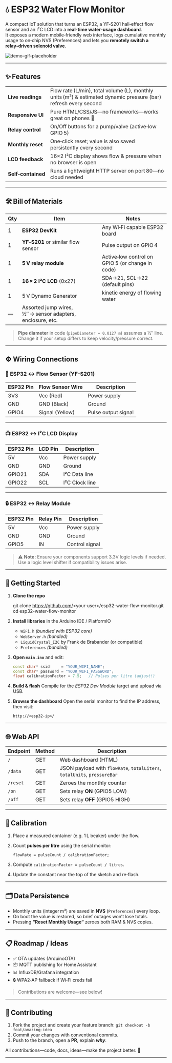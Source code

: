 # 💧 ESP32 Water Flow Monitor

A compact IoT solution that turns an ESP32, a YF‑S201 hall‑effect flow sensor and an I²C LCD into a **real‑time water‑usage dashboard**.  
It exposes a modern mobile‑friendly web interface, logs cumulative monthly usage to on‑chip NVS (Preferences) and lets you **remotely switch a relay‑driven solenoid valve**.

![demo-gif-placeholder](docs/demo.gif)

---

## ✨ Features
| | |
|---|---|
| **Live readings** | Flow rate (L/min), total volume (L), monthly units (m³) & estimated dynamic pressure (bar) refresh every second |
| **Responsive UI** | Pure HTML/CSS/JS—no frameworks—works great on phones 📱 |
| **Relay control** | On/Off buttons for a pump/valve (active‑low GPIO 5) |
| **Monthly reset** | One‑click reset; value is also saved persistently every second |
| **LCD feedback** | 16×2 I²C display shows flow & pressure when no browser is open |
| **Self‑contained** | Runs a lightweight HTTP server on port 80—no cloud needed |

---

## 🛠 Bill of Materials

| Qty | Item | Notes |
|----|------|-------|
| 1 | **ESP32 DevKit** | Any Wi‑Fi capable ESP32 board |
| 1 | **YF‑S201** or similar flow sensor | Pulse output on GPIO 4 |
| 1 | **5 V relay module** | Active‑low control on GPIO 5 (or change in code) |
| 1 | **16 × 2 I²C LCD** (0x27) | SDA→21, SCL→22 (default pins) |
| 1 | 5 V Dynamo Generator | kinetic energy of flowing water |
| — | Assorted jump wires, ½″ → sensor adapters, enclosure, etc. |

> **Pipe diameter** in code (`pipeDiameter = 0.0127 m`) assumes a ½″ line.  
> Change it if your setup differs to keep velocity/pressure correct.

---

## ⚙️ Wiring Connections

### 🔌 ESP32 ↔️ Flow Sensor (YF-S201)
| ESP32 Pin | Flow Sensor Wire | Description         |
|-----------|------------------|---------------------|
| 3V3       | Vcc (Red)        | Power supply        |
| GND       | GND (Black)      | Ground              |
| GPIO4     | Signal (Yellow)  | Pulse output signal |

---

### 📺 ESP32 ↔️ I²C LCD Display
| ESP32 Pin | LCD Pin | Description         |
|-----------|---------|---------------------|
| 5V        | Vcc     | Power supply        |
| GND       | GND     | Ground              |
| GPIO21    | SDA     | I²C Data line       |
| GPIO22    | SCL     | I²C Clock line      |

---

### 🔒 ESP32 ↔️ Relay Module
| ESP32 Pin | Relay Pin | Description         |
|-----------|-----------|---------------------|
| 5V        | Vcc       | Power supply        |
| GND       | GND       | Ground              |
| GPIO5     | IN        | Control signal      |

> ⚠️ **Note:** Ensure your components support 3.3V logic levels if needed. Use a logic level shifter if compatibility issues arise.




---

## 🚀 Getting Started

1. **Clone the repo**  
   
   git clone https://github.com/<your‑user>/esp32-water-flow-monitor.git
   cd esp32-water-flow-monitor


2. **Install libraries** in the Arduino IDE / PlatformIO

   * `WiFi.h` *(bundled with ESP32 core)*
   * `WebServer.h` *(bundled)*
   * `LiquidCrystal_I2C` by Frank de Brabander (or compatible)
   * `Preferences` *(bundled)*

3. **Open `main.ino`** and edit:

   ```cpp
   const char* ssid     = "YOUR_WIFI_NAME";
   const char* password = "YOUR_WIFI_PASSWORD";
   float calibrationFactor = 7.5;   // Pulses per litre (adjust!)
   ```

4. **Build & flash**
   Compile for the *ESP32 Dev Module* target and upload via USB.

5. **Browse the dashboard**
   Open the serial monitor to find the IP address, then visit:

   ```
   http://<esp32-ip>/
   ```

---

## 🌐 Web API

| Endpoint | Method | Description                                                              |
| -------- | ------ | ------------------------------------------------------------------------ |
| `/`      | GET    | Web dashboard (HTML)                                                     |
| `/data`  | GET    | JSON payload with `flowRate`, `totalLiters`, `totalUnits`, `pressureBar` |
| `/reset` | GET    | Zeroes the monthly counter                                               |
| `/on`    | GET    | Sets relay **ON** (GPIO5 LOW)                                            |
| `/off`   | GET    | Sets relay **OFF** (GPIO5 HIGH)                                          |

---

## 🧪 Calibration

1. Place a measured container (e.g. 1 L beaker) under the flow.
2. Count **pulses per litre** using the serial monitor:

   ```
   flowRate = pulseCount / calibrationFactor;
   ```
3. Compute `calibrationFactor = pulseCount / litres`.
4. Update the constant near the top of the sketch and re‑flash.

---

## 🗂 Data Persistence

* Monthly units (integer m³) are saved in **NVS** (`Preferences`) every loop.
* On boot the value is restored, so brief outages won’t lose totals.
* Pressing **“Reset Monthly Usage”** zeroes both RAM & NVS copies.

---

## 📋 Roadmap / Ideas

* ✅ OTA updates (ArduinoOTA)
* 📦 MQTT publishing for Home Assistant
* 📊 InfluxDB/Grafana integration
* 🔒 WPA2‑AP fallback if Wi‑Fi creds fail

> Contributions are welcome—see below!

---

## 🤝 Contributing

1. Fork the project and create your feature branch:
   `git checkout -b feat/amazing-idea`
2. Commit your changes with conventional commits.
3. Push to the branch, open a **PR**, explain ***why***.

All contributions—code, docs, ideas—make the project better. 💙

---




